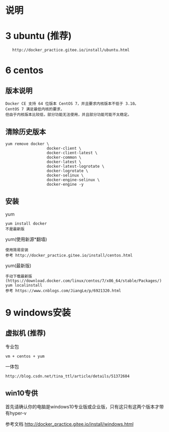 
# 说明





# 3 ubuntu (推荐)
   
       http://docker_practice.gitee.io/install/ubuntu.html


# 6 centos

##  版本说明

    Docker CE 支持 64 位版本 CentOS 7，并且要求内核版本不低于 3.10。
    CentOS 7 满足最低内核的要求，
    但由于内核版本比较低，部分功能无法使用，并且部分功能可能不太稳定。

## 清除历史版本

    yum remove docker \
                      docker-client \
                      docker-client-latest \
                      docker-common \
                      docker-latest \
                      docker-latest-logrotate \
                      docker-logrotate \
                      docker-selinux \
                      docker-engine-selinux \
                      docker-engine -y



## 安装

yum

    yum install docker
    不是最新版
    
yum(使用新源*翻墙)    

    使用简易安装
    参考 http://docker_practice.gitee.io/install/centos.html
    
    
yum(最新版)

    手动下载最新版 (https://download.docker.com/linux/centos/7/x86_64/stable/Packages/)
    yum localinstall  
    参考 https://www.cnblogs.com/JiangLe/p/6921320.html    
    


# 9 windows安装

## 虚拟机 (推荐)

专业包

    vm + centos + yum 

一体包
    
    http://blog.csdn.net/tina_ttl/article/details/51372604

    

## win10专供

 首先请确认你的电脑是windows10专业版或企业版，只有这只有这两个版本才带有hyper-v

 参考文档 http://docker_practice.gitee.io/install/windows.html

